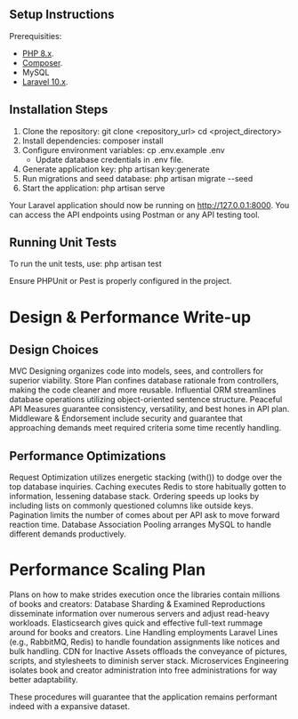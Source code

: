 ## Setup Instructions

Prerequisities:

- [PHP 8.x](https://www.php.net/downloads.php).
- [Composer](https://getcomposer.org/download/).
- MySQL
- [Laravel 10.x](https://laravel.com/docs/10.x/installation).

## Installation Steps

1. Clone the repository:
   git clone <repository_url>
   cd <project_directory>
2. Install dependencies:
   composer install
3. Configure environment variables:
   cp .env.example .env
   - Update database credentials in .env file.
4. Generate application key:
  php artisan key:generate
5. Run migrations and seed database:
  php artisan migrate --seed
6. Start the application:
   php artisan serve

Your Laravel application should now be running on http://127.0.0.1:8000. You can access the API endpoints using Postman or any API testing tool.

## Running Unit Tests

To run the unit tests, use:
php artisan test

Ensure PHPUnit or Pest is properly configured in the project.

# Design & Performance Write-up

## Design Choices

MVC Designing organizes code into models, sees, and controllers for superior viability. Store Plan confines database rationale from controllers, making the code cleaner and more reusable. Influential ORM streamlines database operations utilizing object-oriented sentence structure. Peaceful API Measures guarantee consistency, versatility, and best hones in API plan. Middleware & Endorsement include security and guarantee that approaching demands meet required criteria some time recently handling.

## Performance Optimizations

Request Optimization utilizes energetic stacking (with()) to dodge over the top database inquiries. Caching executes Redis to store habitually gotten to information, lessening database stack. Ordering speeds up looks by including lists on commonly questioned columns like outside keys. Pagination limits the number of comes about per API ask to move forward reaction time. Database Association Pooling arranges MySQL to handle different demands productively.

# Performance Scaling Plan

Plans on how to make strides execution once the libraries contain millions of books and creators:
Database Sharding & Examined Reproductions disseminate information over numerous servers and adjust read-heavy workloads. Elasticsearch gives quick and effective full-text rummage around for books and creators. Line Handling employments Laravel Lines (e.g., RabbitMQ, Redis) to handle foundation assignments like notices and bulk handling. CDN for Inactive Assets offloads the conveyance of pictures, scripts, and stylesheets to diminish server stack. Microservices Engineering isolates book and creator administration into free administrations for way better adaptability.

These procedures will guarantee that the application remains performant indeed with a expansive dataset.

 

